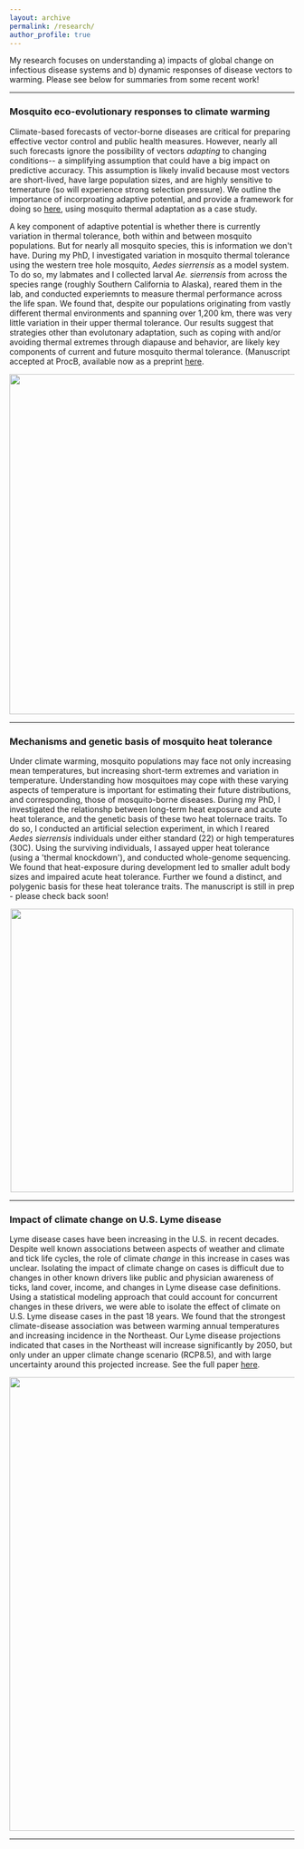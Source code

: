 ```yaml
---
layout: archive
permalink: /research/
author_profile: true
---
```


My research focuses on understanding a) impacts of global change on infectious disease systems and b) dynamic responses of disease vectors to warming. Please see below for summaries from some recent work! 

---
### Mosquito eco-evolutionary responses to climate warming ###

Climate-based forecasts of vector-borne diseases are critical for preparing effective vector control and public health measures. However, nearly all such forecasts ignore the possibility of vectors *adapting* to changing conditions-- a simplifying assumption that could have a big impact on predictive accuracy. This assumption is likely invalid because most vectors are short-lived, have large population sizes, and are highly sensitive to temerature (so will experience strong selection pressure). We outline the importance of incorproating adaptive potential, and provide a framework for doing so [here](https://elifesciences.org/articles/69630), using mosquito thermal adaptation as a case study.

A key component of adaptive potential is whether there is currently variation in thermal tolerance, both within and between mosquito populations. But for nearly all mosquito species, this is information we don't have. During my PhD, I investigated variation in mosquito thermal tolerance using the western tree hole mosquito, *Aedes sierrensis* as a model system. To do so, my labmates and I collected larval *Ae. sierrensis* from across the species range (roughly Southern California to Alaska), reared them in the lab, and conducted experiemnts to measure thermal performance across the life span. We found that, despite our populations originating from vastly different thermal environments and spanning over 1,200 km, there was very little variation in their upper thermal tolerance. Our results suggest that strategies other than evolutonary adaptation, such as coping with and/or avoiding thermal extremes through diapause and behavior, are likely key components of current and future mosquito thermal tolerance. (Manuscript accepted at ProcB, available now as a preprint [here](https://www.biorxiv.org/content/10.1101/2023.03.02.530886v2.full).

<p align="center">
  <img width="600"
    src="http://lcouper.github.io/assets/AeSierrensisWork.jpg">
  </p>    

---

### Mechanisms and genetic basis of mosquito heat tolerance ###

Under climate warming, mosquito populations may face not only increasing mean temperatures, but increasing short-term extremes and variation in temperature. Understanding how mosquitoes may cope with these varying aspects of temperature is important for estimating their future distributions, and corresponding, those of mosquito-borne diseases. During my PhD, I investigated the relationshp between long-term heat exposure and acute heat tolerance, and the genetic basis of these two heat tolernace traits. To do so, I conducted an artificial selection experiment, in which I reared *Aedes sierrensis* individuals under either standard (22) or high temperatures (30C). Using the surviving individuals, I assayed upper heat tolerance (using a 'thermal knockdown'), and conducted whole-genome sequencing. We found that heat-exposure during development led to smaller adult body sizes and impaired acute heat tolerance. Further we found a distinct, and polygenic basis for these heat tolerance traits. The manuscript is still in prep - please check back soon!

<p align="center">
  <img width="500"
src="https://github.com/lcouper/lcouper.github.io/assets/10873177/97f3bd3a-4945-43c1-acbf-7884f875015d">
</p>

---

### Impact of climate change on U.S. Lyme disease ###

Lyme disease cases have been increasing in the U.S. in recent decades. Despite well known associations between aspects of weather and climate and tick life cycles, the role of climate *change* in this increase in cases was unclear. Isolating the impact of climate change on cases is difficult due to changes in other known drivers like public and physician awareness of ticks, land cover, income, and changes in Lyme disease case definitions.  Using a statistical modeling approach that could account for concurrent changes in these drivers, we were able to isolate the effect of climate on U.S. Lyme disease cases in the past 18 years. We found that the strongest climate-disease association was between warming annual temperatures and increasing incidence in the Northeast. Our Lyme disease projections indicated that cases in the Northeast will increase significantly by 2050, but only under an upper climate change scenario (RCP8.5), and with large uncertainty around this projected increase. See the full paper [here](https://onlinelibrary.wiley.com/doi/full/10.1111/gcb.15435).

<p align="center">
  <img width="800"
    src="http://lcouper.github.io/assets/Couper_GCB_Figure3b.jpg">
  </p>   
  
---








